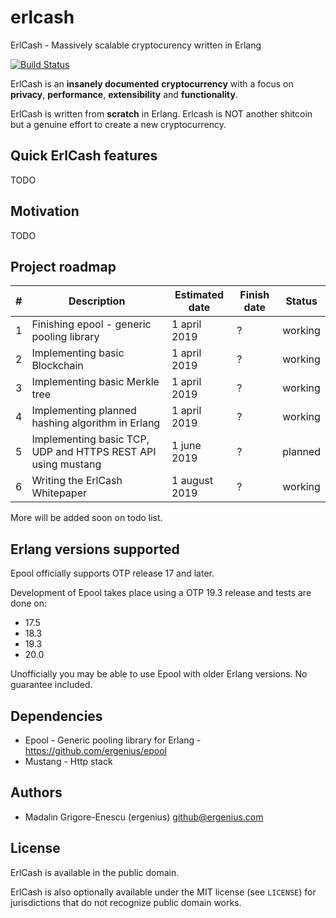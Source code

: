 # erlcash
ErlCash - Massively scalable cryptocurency written in Erlang

[![Build Status](https://api.travis-ci.org/ergenius/erlcash.svg?branch=master)](https://travis-ci.org/ergenius/erlcach)

ErlCash is an **insanely documented** **cryptocurrency** with a focus on **privacy**, **performance**, **extensibility** and **functionality**.

ErlCash is written from **scratch** in Erlang. Erlcash is NOT another shitcoin but a genuine effort to create a new cryptocurrency.

## Quick ErlCash features

TODO

## Motivation

TODO

## Project roadmap

| # | Description | Estimated date | Finish date | Status |
| --- | --- | --- | --- | --- |
| 1 | Finishing epool - generic pooling library | 1 april 2019 | ? | working |
| 2 | Implementing basic Blockchain | 1 april 2019 | ? | working |
| 3 | Implementing basic Merkle tree | 1 april 2019 | ? | working |
| 4 | Implementing planned hashing algorithm in Erlang | 1 april 2019 | ? | working |
| 5 | Implementing basic TCP, UDP and HTTPS REST API using mustang | 1 june 2019 | ? | planned |
| 6 | Writing the ErlCash Whitepaper | 1 august 2019 | ? | working |

More will be added soon on todo list.

## Erlang versions supported

Epool officially supports OTP release 17 and later.

Development of Epool takes place using a OTP 19.3 release and tests are done on:
- 17.5
- 18.3
- 19.3
- 20.0

Unofficially you may be able to use Epool with older Erlang versions. No guarantee included.

## Dependencies

- Epool - Generic pooling library for Erlang - https://github.com/ergenius/epool
- Mustang - Http stack

## Authors

- Madalin Grigore-Enescu (ergenius) <github@ergenius.com>

## License

ErlCash is available in the public domain.

ErlCash is also optionally available under the MIT license (see `LICENSE`) for jurisdictions that do not recognize public domain works.

